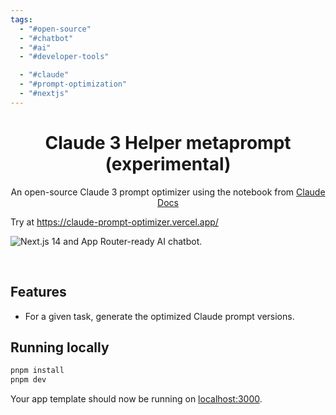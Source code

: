 ```yaml
---
tags:
  - "#open-source"
  - "#chatbot"
  - "#ai"
  - "#developer-tools"

  - "#claude"
  - "#prompt-optimization"
  - "#nextjs"
---
```

<h1 align="center">Claude 3 Helper metaprompt (experimental)</h1>

<p align="center">
  An open-source Claude 3 prompt optimizer using the notebook from 
  <a href="https://docs.anthropic.com/claude/docs/helper-metaprompt-experimental">
  Claude Docs
</a>

Try at https://claude-prompt-optimizer.vercel.app/


<img alt="Next.js 14 and App Router-ready AI chatbot." src="screenshot.png">

</p>

<br/>

## Features

-   For a given task, generate the optimized Claude prompt versions.

## Running locally

```bash
pnpm install
pnpm dev
```

Your app template should now be running on [localhost:3000](http://localhost:3000/).
